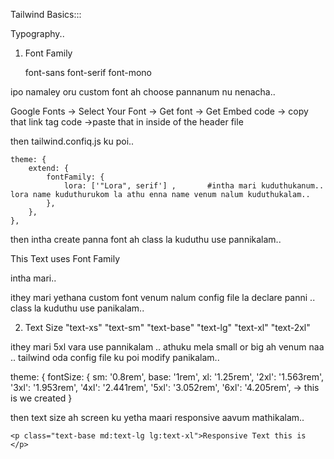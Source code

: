 Tailwind Basics:::

Typography..
1. Font Family 

    font-sans
    font-serif
    font-mono 

ipo namaley oru custom font ah choose pannanum nu nenacha.. 

Google Fonts -> Select Your Font -> Get font -> Get Embed code -> copy that link tag code ->paste that in inside of the header file     

then tailwind.confiq.js ku poi..

    theme: {
        extend: {
            fontFamily: {
                lora: ['"Lora", serif'] ,       #intha mari kuduthukanum.. lora name kuduthurukom la athu enna name venum nalum kuduthukalam.. 
            },
        },
    },

then intha create panna font ah class la kuduthu use pannikalam..
    <p class="font-lora">This Text uses Font Family</p>
intha mari.. 

ithey mari yethana custom font venum nalum config file la declare panni .. class la kuduthu use panikalam.. 

2. Text Size
    "text-xs"
    "text-sm"
    "text-base"
    "text-lg"
    "text-xl"
    "text-2xl"

ithey mari 5xl vara use pannikalam ..  athuku mela small or big ah venum naa .. tailwind oda config file ku poi modify panikalam.. 

theme: {
    fontSize: {
      sm: '0.8rem',
      base: '1rem',
      xl: '1.25rem',
      '2xl': '1.563rem',
      '3xl': '1.953rem',
      '4xl': '2.441rem',
      '5xl': '3.052rem',
      '6xl': '4.205rem',   -> this is we created
    }

then text size ah screen ku yetha maari responsive aavum mathikalam.. 

    <p class="text-base md:text-lg lg:text-xl">Responsive Text this is </p>

    

